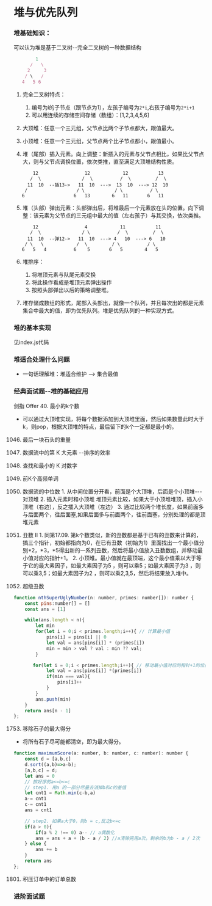 # 堆与优先队列

### 堆基础知识：
可以认为堆是基于二叉树--完全二叉树的一种数据结构
```js
        1
      /   \
     2     3
    / \   / 
   4   5 6 
```
1. 完全二叉树特点：
    1. 编号为i的子节点（跟节点为1），左孩子编号为`2*i`,右孩子编号为`2*i+1`
    2. 可以用连续的存储空间存储（数组）：[1,2,3,4,5,6]

2. 大顶堆：任意一个三元组，父节点比两个子节点都大，跟值最大。
3. 小顶堆：任意一个三元组，父节点两个比子节点都小，跟值最小。
4. 堆（尾部）插入元素。向上调整：新插入的元素与父节点相比，如果比父节点大，则与父节点调换位置，依次类推，直至满足大顶堆结构性质。
```
       12                 12            12           13 
      /  \               /  \          /  \         /  \                  
     11  10  --插13->   11  10  --->  13  10  ---> 12  10              
    /                  / \           / \          / \             
   6                  6   13        6   11       6   11         
```

5. 堆（头部）弹出元素：头部弹出后，将堆最后一个元素放在头的位置。向下调整：该元素为父节点的三元组中最大的值（左右孩子）与其交换，依次类推。

```
       12                 4            11           11 
      /  \               / \          /  \         /  \                  
     11  10  --弹12->   11  10  ---> 4   10  ---> 6   10              
    / \   \            /  \         / \          / \             
   6   5   4          6    5       6   5        4   5         
```
6. 堆排序：
    1. 将堆顶元素与队尾元素交换
    2. 将此操作看成是堆顶元素弹出操作
    3. 按照头部弹出以后的策略调整堆。


7. 堆存储成数组的形式，尾部入头部出，就像一个队列，并且每次出的都是元素集合中最大的值，即为优先队列。堆是优先队列的一种实现方式。


### 堆的基本实现
见index.js代码

### 堆适合处理什么问题
- 一句话理解堆：堆适合维护 --> 集合最值

### 经典面试题--堆的基础应用
剑指 Offer 40. 最小的k个数
- 可以通过大顶堆实现，将每个数据添加到大顶堆里面，然后如果数量此时大于k，则pop，根据大顶堆的特点，最后留下的k个一定都是最小的。
1046. 最后一块石头的重量
703. 数据流中的第 K 大元素 --排序的效率
373. 查找和最小的 K 对数字
692. 前K个高频单词

295. 数据流的中位数
    1. 从中间位置分开看，前面是个大顶堆，后面是个小顶堆--- 对顶堆
    2. 插入元素时和小顶堆 堆顶元素比较，如果大于小顶堆堆顶，插入小顶堆（右边），反之插入大顶堆（左边）
    3. 通过比较两个堆长度，如果前面多与后面两个，往后面塞,如果后面多与前面两个，往前面塞，分别处理的都是顶堆元素
264. 丑数 II
    1. 同第17.09. 第k个数类似，新的丑数都是基于已有的丑数来计算的，搞三个指针，初始都指向为0，在已有丑数（初始为1）里面找出一个最小值分别*2，*3，*5得出新的一系列丑数，然后将最小值放入丑数数组，并移动最小值对应的指针+1。
    2. 小顶堆。最小值就在最顶端，这个最小值乘以大于等于它的最大素因子，如最大素因子为5 ，则可以乘5；如最大素因子为3 ，则可以乘3,5；如最大素因子为2 ，则可以乘2,3,5，然后将结果放入堆中。

313. 超级丑数

```js
function nthSuperUglyNumber(n: number, primes: number[]): number {
    const pins:number[] = []
    const ans = [1]

    while(ans.length < n){
        let min
        for(let i = 0;i < primes.length;i++){ // 计算最小值
            pins[i] = pins[i] || 0
            let val = ans[pins[i]] * (primes[i])
            min = min > val ? val : min ?? val;
        }

       for(let i = 0;i < primes.length;i++){ // 移动最小值对应的指针+1的位置，也就是这次的min位置，作为下一次的丑数基础。
            let val = ans[pins[i]] *(primes[i])
            if(min === val){
                pins[i]++
            }
        }
        ans.push(min)
    }
    return ans[n - 1]
}; 
```

1753. 移除石子的最大得分

- 将所有石子尽可能都清空，即为最大得分。
```js
function maximumScore(a: number, b: number, c: number): number {
    const d = [a,b,c]
    d.sort((a,b)=>a-b);
    [a,b,c] = d;
    let ans = 0
    // 排好序的a<=b<=c
    // step1. 用a 的一部分尽量去消掉b和c的差值
    let cnt1 = Math.min(c-b,a)
    a-= cnt1
    c-= cnt1
    ans = cnt1

    // step2. 如果a大于0，则b = c,反之b<=c
    if(a > 0){
        if(a % 2 !== 0) a-- // a偶数化
        ans = ans + a + (b - a / 2) //a清除完用a次。剩余的b为b - a / 2次
    } else {
        ans += b
    }
    return ans
};

```
1801. 积压订单中的订单总数

### 进阶面试题


